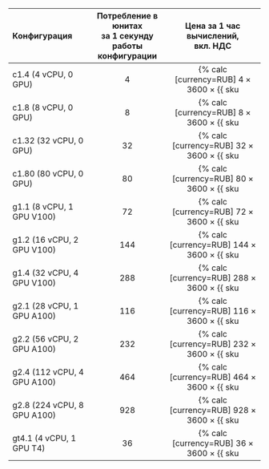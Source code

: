 | Конфигурация | Потребление в юнитах<br> за 1 секунду<br> работы конфигурации | Цена за 1 час <br>вычислений, <br>вкл. НДС |
|:---|:---:|:---:|
| c1.4 (4 vCPU, 0 GPU) | 4 | {% calc [currency=RUB] 4 × 3600 × {{ sku|RUB|ai.datasphere.computing.v1|number }} %} |
| c1.8 (8 vCPU, 0 GPU) | 8 | {% calc [currency=RUB] 8 × 3600 × {{ sku|RUB|ai.datasphere.computing.v1|number }} %} |
| c1.32 (32 vCPU, 0 GPU) | 32 | {% calc [currency=RUB] 32 × 3600 × {{ sku|RUB|ai.datasphere.computing.v1|number }} %} |
| c1.80 (80 vCPU, 0 GPU) | 80 | {% calc [currency=RUB] 80 × 3600 × {{ sku|RUB|ai.datasphere.computing.v1|number }} %} |
| g1.1 (8 vCPU, 1 GPU V100) | 72 | {% calc [currency=RUB] 72 × 3600 × {{ sku|RUB|ai.datasphere.computing.v1|number }} %} |
| g1.2 (16 vCPU, 2 GPU V100) | 144 | {% calc [currency=RUB] 144 × 3600 × {{ sku|RUB|ai.datasphere.computing.v1|number }} %} |
| g1.4 (32 vCPU, 4 GPU V100) | 288 | {% calc [currency=RUB] 288 × 3600 × {{ sku|RUB|ai.datasphere.computing.v1|number }} %} |
| g2.1 (28 vCPU, 1 GPU A100) | 116 | {% calc [currency=RUB] 116 × 3600 × {{ sku|RUB|ai.datasphere.computing.v1|number }} %} |
| g2.2 (56 vCPU, 2 GPU A100) | 232 | {% calc [currency=RUB] 232 × 3600 × {{ sku|RUB|ai.datasphere.computing.v1|number }} %} |
| g2.4 (112 vCPU, 4 GPU A100) | 464 | {% calc [currency=RUB] 464 × 3600 × {{ sku|RUB|ai.datasphere.computing.v1|number }} %} |
| g2.8 (224 vCPU, 8 GPU A100) | 928 | {% calc [currency=RUB] 928 × 3600 × {{ sku|RUB|ai.datasphere.computing.v1|number }} %} |
| gt4.1 (4 vCPU, 1 GPU T4) | 36 | {% calc [currency=RUB] 36 × 3600 × {{ sku|RUB|ai.datasphere.computing.v1|number }} %} |
